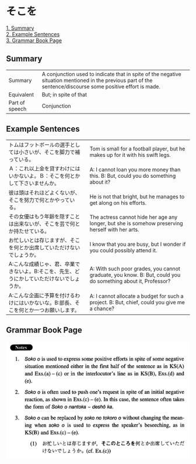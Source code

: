 # そこを

[1. Summary](#summary)<br>
[2. Example Sentences](#example-sentences)<br>
[3. Grammar Book Page](#grammar-book-page)<br>


## Summary

<table><tr>   <td>Summary</td>   <td>A conjunction used to indicate that in spite of the negative situation mentioned in the previous part of the sentence/discourse some positive effort is made.</td></tr><tr>   <td>Equivalent</td>   <td>But; in spite of that</td></tr><tr>   <td>Part of speech</td>   <td>Conjunction</td></tr></table>

## Example Sentences

<table><tr>   <td>トムはフットボールの選手としては小さいが、そこを脚力で補っている。</td>   <td>Tom is small for a football player, but he makes up for it with his swift legs.</td></tr><tr>   <td>Ａ：これ以上金を貸すわけにはいかないよ。Ｂ：そこを何とかして下さいませんか。</td>   <td>A: I cannot loan you more money than this. B: But, could you do something about it?</td></tr><tr>   <td>彼は頭はそれほどよくないが、そこを努力で何とかやっている。</td>   <td>He is not that bright, but he manages to get along on his efforts.</td></tr><tr>   <td>その女優はもう年齢を隠すことは出来ないが、そこを芸で何とか持たせている。</td>   <td>The actress cannot hide her age any longer, but she is somehow preserving herself with her arts.</td></tr><tr>   <td>お忙しいとは存じますが、そこを何とか出席していただけないでしょうか。</td>   <td>I know that you are busy, but I wonder if you could possibly attend it.</td></tr><tr>   <td>A:こんな成績じゃ、君、卒業できないよ。B:そこを、先生、どうにかしていただけないでしょうか。</td>   <td>A: With such poor grades, you cannot graduate, you know. B: But, could you do something about it, Professor?</td></tr><tr>   <td>A:こんな企画に予算を付けるわけにはいかないな。B:部長、そこを何とか一つお願いします。</td>   <td>A: I cannot allocate a budget for such a project. B: But, chief, could you give me a chance?</td></tr></table>

## Grammar Book Page

![](../img/Intermediateそこを.png)

